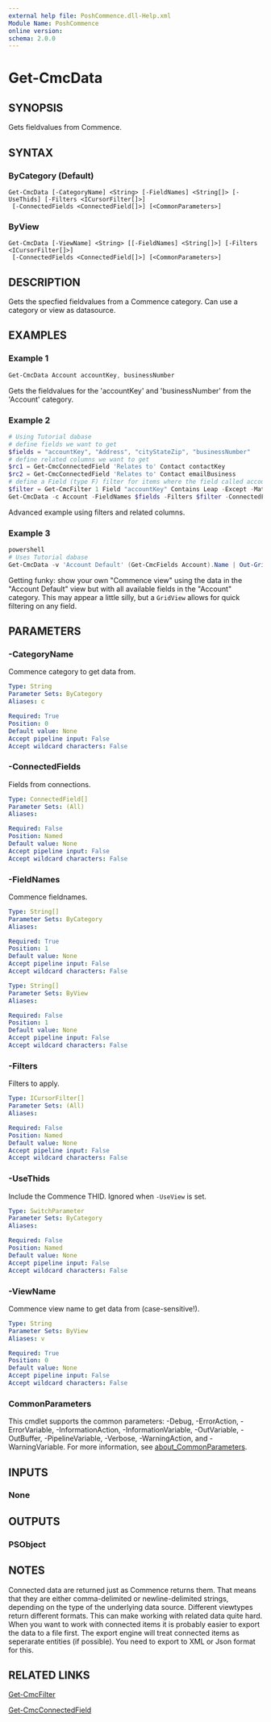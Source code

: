 ```yaml
---
external help file: PoshCommence.dll-Help.xml
Module Name: PoshCommence
online version:
schema: 2.0.0
---
```


# Get-CmcData

## SYNOPSIS
Gets fieldvalues from Commence.

## SYNTAX

### ByCategory (Default)
```
Get-CmcData [-CategoryName] <String> [-FieldNames] <String[]> [-UseThids] [-Filters <ICursorFilter[]>]
 [-ConnectedFields <ConnectedField[]>] [<CommonParameters>]
```

### ByView
```
Get-CmcData [-ViewName] <String> [[-FieldNames] <String[]>] [-Filters <ICursorFilter[]>]
 [-ConnectedFields <ConnectedField[]>] [<CommonParameters>]
```

## DESCRIPTION
Gets the specfied fieldvalues from a Commence category. Can use a category or view as datasource.

## EXAMPLES

### Example 1
```powershell
Get-CmcData Account accountKey, businessNumber
```

Gets the fieldvalues for the 'accountKey' and 'businessNumber' from the 'Account' category.

### Example 2
```powershell
# Using Tutorial dabase
# define fields we want to get
$fields = "accountKey", "Address", "cityStateZip", "businessNumber"
# define related columns we want to get
$rc1 = Get-CmcConnectedField 'Relates to' Contact contactKey
$rc2 = Get-CmcConnectedField 'Relates to' Contact emailBusiness
# define a Field (type F) filter for items where the field called accountKey does not contain string 'Leap', case-sensitive
$filter = Get-CmcFilter 1 Field "accountKey" Contains Leap -Except -MatchCase
Get-CmcData -c Account -FieldNames $fields -Filters $filter -ConnectedFields $rc1, $rc2
```

Advanced example using filters and related columns.

### Example 3
```powershell
powershell
# Uses Tutorial dabase
Get-CmcData -v 'Account Default' (Get-CmcFields Account).Name | Out-GridView
```

Getting funky: show your own "Commence view" using the data in the "Account Default" view but with all available fields in the "Account" category. This may appear a little silly, but a `GridView` allows for quick filtering on any field.

## PARAMETERS

### -CategoryName
Commence category to get data from.

```yaml
Type: String
Parameter Sets: ByCategory
Aliases: c

Required: True
Position: 0
Default value: None
Accept pipeline input: False
Accept wildcard characters: False
```

### -ConnectedFields
Fields from connections.

```yaml
Type: ConnectedField[]
Parameter Sets: (All)
Aliases:

Required: False
Position: Named
Default value: None
Accept pipeline input: False
Accept wildcard characters: False
```

### -FieldNames
Commence fieldnames.

```yaml
Type: String[]
Parameter Sets: ByCategory
Aliases:

Required: True
Position: 1
Default value: None
Accept pipeline input: False
Accept wildcard characters: False
```

```yaml
Type: String[]
Parameter Sets: ByView
Aliases:

Required: False
Position: 1
Default value: None
Accept pipeline input: False
Accept wildcard characters: False
```

### -Filters
Filters to apply.

```yaml
Type: ICursorFilter[]
Parameter Sets: (All)
Aliases:

Required: False
Position: Named
Default value: None
Accept pipeline input: False
Accept wildcard characters: False
```

### -UseThids
Include the Commence THID. Ignored when `-UseView` is set.

```yaml
Type: SwitchParameter
Parameter Sets: ByCategory
Aliases:

Required: False
Position: Named
Default value: None
Accept pipeline input: False
Accept wildcard characters: False
```

### -ViewName
Commence view name to get data from (case-sensitive!).

```yaml
Type: String
Parameter Sets: ByView
Aliases: v

Required: True
Position: 0
Default value: None
Accept pipeline input: False
Accept wildcard characters: False
```

### CommonParameters
This cmdlet supports the common parameters: -Debug, -ErrorAction, -ErrorVariable, -InformationAction, -InformationVariable, -OutVariable, -OutBuffer, -PipelineVariable, -Verbose, -WarningAction, and -WarningVariable. For more information, see [about_CommonParameters](http://go.microsoft.com/fwlink/?LinkID=113216).

## INPUTS

### None

## OUTPUTS

### PSObject
## NOTES
Connected data are returned just as Commence returns them. That means that they are either comma-delimited or newline-delimited strings, depending on the type of the underlying data source. Different viewtypes return different formats. This can make working with related data quite hard. When you want to work with connected items it is probably easier to export the data to a file first. The export engine will treat connected items as seperarate entities (if possible). You need to export to XML or Json format for this.

## RELATED LINKS

[Get-CmcFilter](Get-CmcFilter.md)

[Get-CmcConnectedField](Get-CmcConnectedField.md)